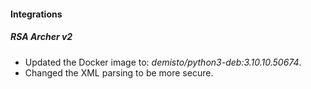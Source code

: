
#### Integrations
##### RSA Archer v2
- Updated the Docker image to: *demisto/python3-deb:3.10.10.50674*.
- Changed the XML parsing to be more secure.
